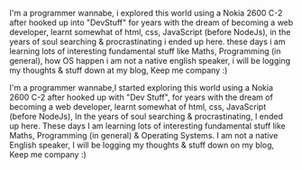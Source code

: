 I'm a programmer wannabe, i explored this world using a Nokia 2600 C-2 after hooked up into "DevStuff"
for years with the dream of becoming a web developer, learnt somewhat of html, css, JavaScript (before NodeJs),
in the years of soul searching & procrastinating i ended up here. these days i am learning lots of interesting fundamental stuff like Maths, Programming (in general), how OS happen
i am not a native english speaker, i will be logging my thoughts & stuff down at my blog, Keep me company :)


I'm a programmer wannabe,I started exploring this world using a Nokia 2600 C-2 after hooked up with "Dev Stuff", for years with the dream of becoming a web developer, learnt somewhat of html, css, JavaScript (before NodeJs), In the years of soul searching & procrastinating, I ended up here. These days I am learning lots of interesting fundamental stuff like Maths, Programming (in general) & Operating Systems. I am not a native English speaker, I will be logging my thoughts & stuff down on my blog, Keep me company :)
